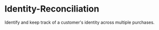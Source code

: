 # Identity-Reconciliation
Identify and keep track of a customer's identity across multiple purchases.
